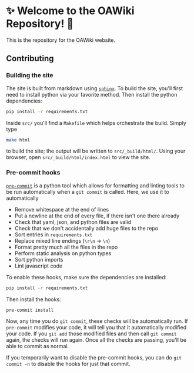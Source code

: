 # :sparkles: Welcome to the OAWiki Repository! :telescope:

This is the repository for the OAWiki website.

## Contributing

### Building the site

The site is built from markdown using
[`sphinx`](https://github.com/sphinx-doc/sphinx). To build the site, you'll
first need to install python via your favorite method. Then install the
python dependencies:

```bash
pip install -r requirements.txt
```

Inside `src/` you'll find a `Makefile` which helps orchestrate the build.
Simply type

```bash
make html
```

to build the site; the output will be written to `src/_build/html/`. Using your
browser, open `src/_build/html/index.html` to view the site.

### Pre-commit hooks

[`pre-commit`](https://pre-commit.com/) is a python tool which allows for
formatting and linting tools to be run automatically when a `git commit` is
called. Here, we use it to automatically

- Remove whitespace at the end of lines
- Put a newline at the end of every file, if there isn't one there already
- Check that yaml, json, and python files are valid
- Check that we don't accidentally add huge files to the repo
- Sort entries in `requirements.txt`
- Replace mixed line endings (`\r\n` -> `\n`)
- Format pretty much all the files in the repo
- Perform static analysis on python types
- Sort python imports
- Lint javascript code

To enable these hooks, make sure the dependencies are installed:

```bash
pip install -r requirements.txt
```

Then install the hooks:

```bash
pre-commit install
```

Now, any time you do `git commit`, these checks will be automatically run. If
`pre-commit` modifies your code, it will tell you that it automatically modified
your code. If you `git add` those modified files and then call `git commit`
again, the checks will run again. Once all the checks are passing, you'll be
able to commit as normal.

If you temporarily want to disable the pre-commit hooks, you can do `git commit
-n` to disable the hooks for just that commit.
